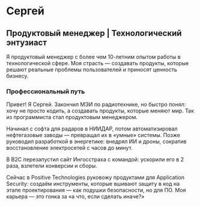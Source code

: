 # Сергей

## Продуктовый менеджер | Технологический энтузиаст

Я продуктовый менеджер с более чем 10-летним опытом работы в технологической сфере. Моя страсть — создавать продукты, которые решают реальные проблемы пользователей и приносят ценность бизнесу.

### Профессиональный путь

Привет! Я Сергей. Закончил МЭИ по радиотехнике, но быстро понял: хочу не просто кодить, а создавать продукты, которые меняют мир. Так из программиста стал продуктовым менеджером.

Начинал с софта для радаров в НИИДАР, потом автоматизировал нефтегазовые заводы — превращал их в «умные» системы. Позже руководил разработкой в энергетике: внедрял ИИ и дроны, сократив восстановление электросетей с часов до минут.

В B2C перезапустил сайт Ингосстраха с командой: ускорили его в 2 раза, взлетели конверсии и сборы.

Сейчас в Positive Technologies руковожу продуктами для Application Security: создаём инструменты, которые вшивают защиту в код на этапе проектирования — как подушки безопасности, но для ПО. Моя карьера — это гонка за «а что, если сделать иначе?»

